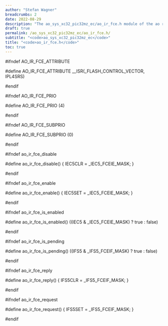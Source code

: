 ```yaml
---
author: "Stefan Wagner"
breadcrumbs: 2
date: 2022-08-29
description: "The ao_sys_xc32_pic32mz_ec/ao_ir_fce.h module of the ao real-time operating system."
draft: true
permalink: /ao_sys_xc32_pic32mz_ec/ao_ir_fce.h/ 
subtitle: "<code>ao_sys_xc32_pic32mz_ec</code>"
title: "<code>ao_ir_fce.h</code>"
toc: true
---
```


#ifndef AO_IR_FCE_ATTRIBUTE

#define AO_IR_FCE_ATTRIBUTE     __ISR(_FLASH_CONTROL_VECTOR, IPL4SRS)

#endif

#ifndef AO_IR_FCE_PRIO

#define AO_IR_FCE_PRIO          (4)

#endif

#ifndef AO_IR_FCE_SUBPRIO

#define AO_IR_FCE_SUBPRIO       (0)

#endif

#ifndef ao_ir_fce_disable

#define ao_ir_fce_disable()     { IEC5CLR = _IEC5_FCEIE_MASK; }

#endif

#ifndef ao_ir_fce_enable

#define ao_ir_fce_enable()      { IEC5SET = _IEC5_FCEIE_MASK; }

#endif

#ifndef ao_ir_fce_is_enabled

#define ao_ir_fce_is_enabled()  ((IEC5 & _IEC5_FCEIE_MASK) ? true : false)

#endif

#ifndef ao_ir_fce_is_pending

#define ao_ir_fce_is_pending()  ((IFS5 & _IFS5_FCEIF_MASK) ? true : false)

#endif

#ifndef ao_ir_fce_reply

#define ao_ir_fce_reply()       { IFS5CLR = _IFS5_FCEIF_MASK; }

#endif

#ifndef ao_ir_fce_request

#define ao_ir_fce_request()     { IFS5SET = _IFS5_FCEIF_MASK; }

#endif

